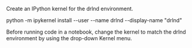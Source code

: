 

<!--
 * @version:
 * @Author:  StevenJokess https://github.com/StevenJokess
 * @Date: 2020-12-08 18:28:40
 * @LastEditors:  StevenJokess https://github.com/StevenJokess
 * @LastEditTime: 2020-12-08 18:28:53
 * @Description:
 * @TODO::
 * @Reference:https://github.com/udacity/deep-reinforcement-learning
-->
Create an IPython kernel for the drlnd environment.

python -m ipykernel install --user --name drlnd --display-name "drlnd"

Before running code in a notebook, change the kernel to match the drlnd environment by using the drop-down Kernel menu.
